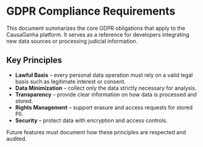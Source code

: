 # GDPR Compliance Requirements

This document summarizes the core GDPR obligations that apply to the CausaGanha platform. It serves as a reference for developers integrating new data sources or processing judicial information.

## Key Principles
- **Lawful Basis** – every personal data operation must rely on a valid legal basis such as legitimate interest or consent.
- **Data Minimization** – collect only the data strictly necessary for analysis.
- **Transparency** – provide clear information on how data is processed and stored.
- **Rights Management** – support erasure and access requests for stored PII.
- **Security** – protect data with encryption and access controls.

Future features must document how these principles are respected and audited.
